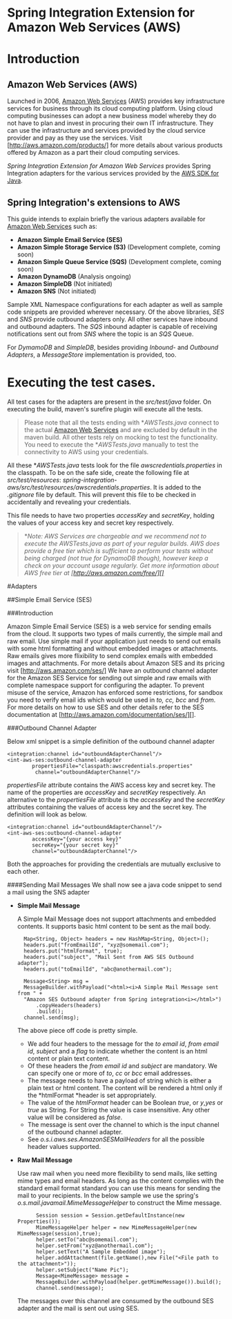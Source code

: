 Spring Integration Extension for Amazon Web Services (AWS)
==========================================================

# Introduction
## Amazon Web Services (AWS)

Launched in 2006, [Amazon Web Services][] (AWS) provides key infrastructure services for business through its cloud computing platform. Using cloud computing businesses can adopt a new business model whereby they do not have to plan and invest in procuring their own IT infrastructure. They can use the infrastructure and services provided by the cloud service provider and pay as they use the services. Visit [http://aws.amazon.com/products/] for more details about various products offered by Amazon as a part their cloud computing services.

*Spring Integration Extension for Amazon Web Services* provides Spring Integration adapters for the various services provided by the [AWS SDK for Java][].

## Spring Integration's extensions to AWS

This guide intends to explain briefly the various adapters available for [Amazon Web Services][] such as:

* **Amazon Simple Email Service (SES)**
* **Amazon Simple Storage Service (S3)** (Development complete, coming soon)
* **Amazon Simple Queue Service (SQS)** (Development complete, coming soon)
* **Amazon DynamoDB** (Analysis ongoing)
* **Amazon SimpleDB** (Not initiated)
* **Amazon SNS** (Not initiated)

Sample XML Namespace configurations for each adapter as well as sample code snippets are provided wherever necessary. Of the above libraries, *SES* and *SNS* provide outbound adapters only. All other services have inbound and outbound adapters. The *SQS* inbound adapter is capable of receiving notifications sent out from *SNS* where the topic is an *SQS* Queue.

For *DymamoDB* and *SimpleDB*, besides providing *Inbound*- and *Outbound Adapters*, a *MessageStore* implementation is provided, too.

# Executing the test cases.

All test cases for the adapters are present in the *src/test/java* folder. On executing the build, maven's surefire plugin will execute all the tests.

> Please note that all the tests ending with **AWSTests.java* connect to the actual [Amazon Web Services][] and are excluded by default in the maven build. All other tests rely on mocking to test the functionality. You need to execute the **AWSTests.java* manually to test the connectivity to AWS using your credentials.

All these **AWSTests.java* tests look for the file *awscredentials.properties* in the classpath. To be on the safe side, create the following file at *src/test/resources*:
*spring-integration-aws/src/test/resources/awscredentials.properties*. It is added to the *.gitignore* file by default. This will prevent this file to be checked in accidentally and revealing your credentials.

This file needs to have two properties *accessKey* and *secretKey*, holding the values of your access key and secret key respectively.

> **Note: AWS Services are chargeable and we recommend not to execute the **AWSTests.java* as part of your regular builds. AWS does provide a free tier which is sufficient to perform your tests without being charged (not true for DynamoDB though), however keep a check on your account usage regularly. Get more information about AWS free tier at [http://aws.amazon.com/free/][]**

#Adapters

##Simple Email Service (SES)

###Introduction

Amazon Simple Email Service (SES) is a web service for sending emails from the cloud. It supports two types of mails currently, the simple mail and raw email.
Use simple mail if your application just needs to send out emails with some html formatting and without embedded images or attachments. Raw emails gives more flixibility to
send complex emails with embedded images and attachments.
For more details about Amazon SES and its pricing visit [http://aws.amazon.com/ses/]
We have an outbound channel adapter for the Amazon SES Service for sending out simple and raw emails with complete namespace support for configuring the adapter.
To prevent misuse of the service, Amazon has enforced some restrictions, for sandbox you need to verify email ids which would be used in *to, cc, bcc* and *from*. For more details on how to use SES and
other details refer to the SES documentation at [http://aws.amazon.com/documentation/ses/][].

###Outbound Channel Adapter

Below xml snippet is a simple definition of the outbound channel adapter


	<integration:channel id="outboundAdapterChannel"/>
	<int-aws-ses:outbound-channel-adapter
			propertiesFile="classpath:awscredentials.properties"
			 channel="outboundAdapterChannel"/>


*propertiesFile* attribute contains the AWS access key and secret key. The
name of the properties are *accessKey* and *secretKey* respectively.
An alternative to the *propertiesFile* attribute is the *accessKey* and the
*secretKey* attributes containing the values of access key and the secret key. The definition will look as below.

	<integration:channel id="outboundAdapterChannel"/>
	<int-aws-ses:outbound-channel-adapter
			accessKey="{your access key}"
			secreKey="{your secret key}"
			channel="outboundAdapterChannel"/>

Both the approaches for providing the credentials are mutually exclusive to each other.

####Sending Mail Messages
We shall now see a java code snippet to send a mail using the SNS adapter


* **Simple Mail Message**

	A Simple Mail Message does not support attachments and embedded contents. It supports basic html content to be sent as the mail body.

		Map<String, Object> headers = new HashMap<String, Object>();
		headers.put("fromEmailId", "xyz@somemail.com");
		headers.put("htmlFormat", true);
		headers.put("subject", "Mail Sent from AWS SES Outbound adapter");
		headers.put("toEmailId", "abc@anothermail.com");

		Message<String> msg =
		MessageBuilder.withPayload("<html><i>A Simple Mail Message sent from " +
		"Amazon SES Outbound adapter from Spring integration<i></html>")
			.copyHeaders(headers)
			.build();
		channel.send(msg);

	The above piece off code is pretty simple.
	 * We add four headers to the message for the *to email id*, *from email id*, *subject* and a *flag* to indicate whether the content is an html content or plain text content.
	 * Of these headers the *from email id* and *subject* are mandatory. We can specify one or more of *to*, *cc* or *bcc* email addresses.
	 * The message needs to have a payload of string which is either a plain
	  text or html content. The content will be rendered a html only if the
	 *htmlFormat *header is set appropriately.
	 * The value of the *htmlFormat* header can be Boolean *true*, or *y*,*yes*
	  or *true* as String. For String the value is case insensitive. Any other value will be considered as *false*.
	 * The message is sent over the channel to which is the input channel of
	 the outbound channel adapter.
	 * See *o.s.i.aws.ses.AmazonSESMailHeaders* for all the possible header values supported.

* **Raw Mail Message**

	Use raw mail when you need more flexibility to send mails, like setting mime types and email headers. As long as the content complies with the standard email format standard you can use this means for sending the mail to your recipients. In the below sample we use the spring's *o.s.mail.javamail.MimeMessageHelper* to construct the Mime message.

			Session session = Session.getDefaultInstance(new Properties());
			MimeMessageHelper helper = new MimeMessageHelper(new MimeMessage(session),true);
			helper.setTo("abc@somemail.com");
			helper.setFrom("xyz@anothermail.com");
			helper.setText("A Sample Embedded image");
			helper.addAttachment(file.getName(),new File("<File path to the attachment>"));
			helper.setSubject("Name Pic");
			Message<MimeMessage> message =
			MessageBuilder.withPayload(helper.getMimeMessage()).build();
			channel.send(message);

	The messages over this channel are consumed by the outbound SES adapter and the mail is sent out using SES.

[AWS SDK for Java]: http://aws.amazon.com/sdkforjava/
[Amazon Web Services]: http://aws.amazon.com/
[http://aws.amazon.com/products/]: http://aws.amazon.com/products/
[http://aws.amazon.com/ses/]: http://aws.amazon.com/ses/
[http://aws.amazon.com/documentation/ses/]: http://aws.amazon.com/documentation/ses/
[http://aws.amazon.com/free/]: http://aws.amazon.com/free/